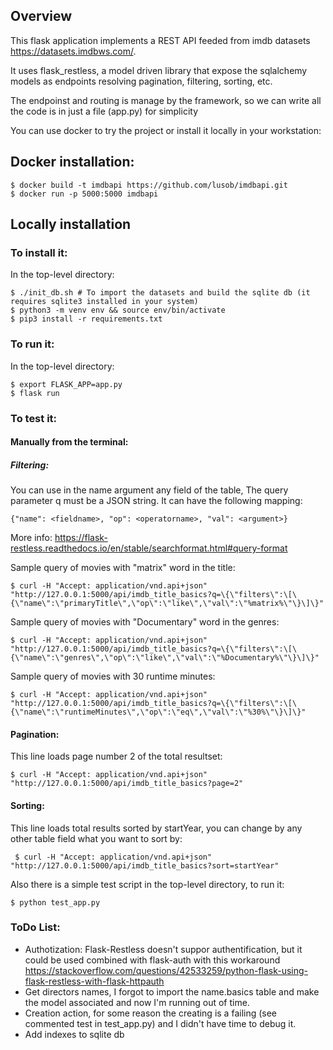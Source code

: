 ## Overview

This flask application implements a REST API feeded from imdb datasets https://datasets.imdbws.com/. 

It uses flask_restless, a model driven library that expose the sqlalchemy models as endpoints resolving pagination, filtering, sorting, etc.

The endpoinst and routing is manage by the framework, so we can write all the code is in just a file (app.py) for simplicity

You can use docker to try the project or install it locally in your workstation:

## Docker installation:

    $ docker build -t imdbapi https://github.com/lusob/imdbapi.git
    $ docker run -p 5000:5000 imdbapi


## Locally installation

### To install it:

In the top-level directory:

    $ ./init_db.sh # To import the datasets and build the sqlite db (it requires sqlite3 installed in your system)
    $ python3 -m venv env && source env/bin/activate
    $ pip3 install -r requirements.txt 

### To run it:

In the top-level directory:

    $ export FLASK_APP=app.py
    $ flask run

### To test it:


#### Manually from the terminal:

##### Filtering:

You can use in the name argument any field of the table, The query parameter q must be a JSON string. It can have the following mapping:

    {"name": <fieldname>, "op": <operatorname>, "val": <argument>}

More info: https://flask-restless.readthedocs.io/en/stable/searchformat.html#query-format
    
Sample query of movies with "matrix" word in the title:
    
    $ curl -H "Accept: application/vnd.api+json" "http://127.0.0.1:5000/api/imdb_title_basics?q=\{\"filters\":\[\{\"name\":\"primaryTitle\",\"op\":\"like\",\"val\":\"%matrix%\"\}\]\}"

Sample query of movies with "Documentary" word in the genres:
    
    $ curl -H "Accept: application/vnd.api+json" "http://127.0.0.1:5000/api/imdb_title_basics?q=\{\"filters\":\[\{\"name\":\"genres\",\"op\":\"like\",\"val\":\"%Documentary%\"\}\]\}"

Sample query of movies with 30 runtime minutes:
     
    $ curl -H "Accept: application/vnd.api+json" "http://127.0.0.1:5000/api/imdb_title_basics?q=\{\"filters\":\[\{\"name\":\"runtimeMinutes\",\"op\":\"eq\",\"val\":\"%30%\"\}\]\}"

#### Pagination: 
This line loads page number 2 of the total resultset:

    $ curl -H "Accept: application/vnd.api+json" "http://127.0.0.1:5000/api/imdb_title_basics?page=2"

#### Sorting: 
This line loads total results sorted by startYear, you can change by any other table field what you want to sort by:

     $ curl -H "Accept: application/vnd.api+json" "http://127.0.0.1:5000/api/imdb_title_basics?sort=startYear"

Also there is a simple test script in the top-level directory, to run it:

    $ python test_app.py

### ToDo List:

- Authotization: Flask-Restless doesn't suppor authentification, but it could be used combined with flask-auth with this workaround https://stackoverflow.com/questions/42533259/python-flask-using-flask-restless-with-flask-httpauth
- Get directors names, I forgot to import the name.basics table and make the model associated and now I'm running out of time.
- Creation action, for some reason the creating is a failing (see commented test in test_app.py) and I didn't have time to debug it. 
- Add indexes to sqlite db
